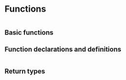 # Functions
```{index} functions
```

## Basic functions

## Function declarations and definitions
```{index} functions: declaration, functions: definition
```

## Return types
```{index} functions: return types
```